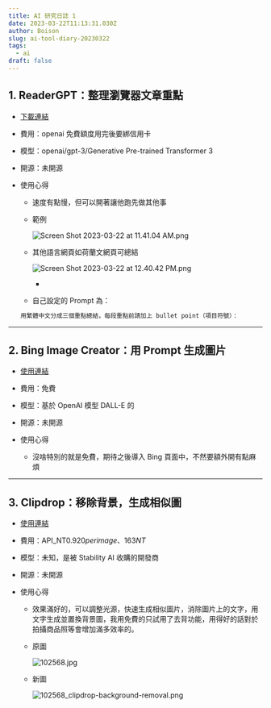 ```yaml
---
title: AI 研究日誌 1
date: 2023-03-22T11:13:31.030Z
author: Boison
slug: ai-tool-diary-20230322
tags:
  - ai
draft: false
---
```

## 1\. ReaderGPT：整理瀏覽器文章重點

* [下載連結](https://chrome.google.com/webstore/detail/readergpt-chatgpt-based-w/ohgodjgnfedgikkgcjdkomkadbfedcjd)

* 費用：openai 免費額度用完後要綁信用卡

* 模型：openai/gpt-3/Generative Pre-trained Transformer 3

* 開源：未開源

* 使用心得

  * 速度有點慢，但可以開著讓他跑先做其他事

  * 範例

    ![Screen Shot 2023-03-22 at 11.41.04 AM.png](./Mar%2022,%202023%20AI%20研究日誌%2068adfdf7-3968-4dc3-9398-b9501264df3a-assets/Screen%20Shot%202023-03-22%20at%2011.41.04%20AM.png)

  * 其他語言網頁如荷蘭文網頁可總結

    ![Screen Shot 2023-03-22 at 12.40.42 PM.png](./Mar%2022,%202023%20AI%20研究日誌%2068adfdf7-3968-4dc3-9398-b9501264df3a-assets/Screen%20Shot%202023-03-22%20at%2012.40.42%20PM.png)

    * &nbsp;

  * 自己設定的 Prompt 為：

  ```javascript
  用繁體中文分成三個重點總結，每段重點前請加上 bullet point（項目符號）：
  ```

---

## 2\. Bing Image Creator：用 Prompt 生成圖片

* [使用連結](https://www.bing.com/images/create)

* 費用：免費

* 模型：基於 OpenAI 模型 DALL-E 的

* 開源：未開源

* 使用心得

  * 沒啥特別的就是免費，期待之後導入 Bing 頁面中，不然要額外開有點麻煩

---

## 3\. Clipdrop：移除背景，生成相似圖

* [使用連結](https://clipdrop.co/)

* 費用：API_NT$0.920 per image、163 NT$

* 模型：未知，是被 Stability AI 收購的開發商

* 開源：未開源

* 使用心得

  * 效果滿好的，可以調整光源，快速生成相似圖片，消除圖片上的文字，用文字生成並置換背景圖，我用免費的只試用了去背功能，用得好的話對於拍攝商品照等會增加滿多效率的。

  * 原圖

    ![102568.jpg](./Mar%2022,%202023%20AI%20研究日誌%2068adfdf7-3968-4dc3-9398-b9501264df3a-assets/102568.jpg)

  * 新圖

    ![102568_clipdrop-background-removal.png](./Mar%2022,%202023%20AI%20研究日誌%2068adfdf7-3968-4dc3-9398-b9501264df3a-assets/102568_clipdrop-background-removal.png)